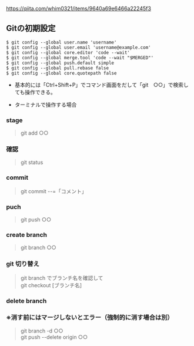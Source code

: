 https://qiita.com/whim0321/items/9640a69e6466a22245f3

## Gitの初期設定

```Console
$ git config --global user.name 'username'
$ git config --global user.email 'username@example.com'
$ git config --global core.editor 'code --wait'
$ git config --global merge.tool 'code --wait "$MERGED"'
$ git config --global push.default simple
$ git config --global pull.rebase false
$ git config --global core.quotepath false
```

- 基本的には「Ctrl+Shift+P」でコマンド画面をだして「git　○○」で検索しても操作できる。

- ターミナルで操作する場合


### stage
> git add ○○

### 確認
> git status

### commit 
> git commit --=「コメント」

### puch
> git push ○○

### create branch

> git branch ○○

### git 切り替え

> git branch でブランチ名を確認して  
> git checkout [ブランチ名]

### delete branch
### ※消す前にはマージしないとエラー（強制的に消す場合は別）
> git branch -d ○○  
> git push --delete origin ○○